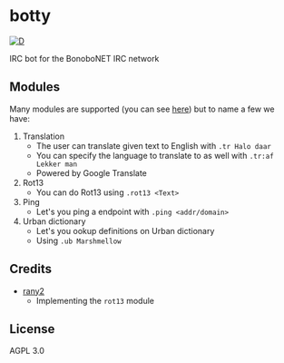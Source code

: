 botty
=====

[![D](https://github.com/bonobonet/botty/actions/workflows/d.yml/badge.svg)](https://github.com/bonobonet/botty/actions/workflows/d.yml)

IRC bot for the BonoboNET IRC network

## Modules

Many modules are supported (you can see [here]()) but to name a few we have:

1. Translation
    * The user can translate given text to English with `.tr Halo daar`
    * You can specify the language to translate to as well with `.tr:af Lekker man`
    * Powered by Google Translate
2. Rot13
    * You can do Rot13 using `.rot13 <Text>`
3. Ping
    * Let's you ping a endpoint with `.ping <addr/domain>`
4. Urban dictionary
    * Let's you ookup definitions on Urban dictionary
    * Using `.ub Marshmellow`

## Credits

* [rany2](https://github.com/rany2)
    * Implementing the `rot13` module

## License

AGPL 3.0